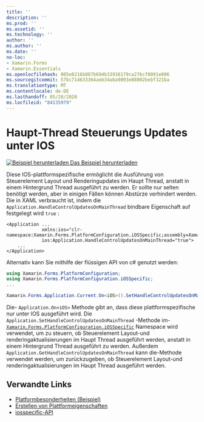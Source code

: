 ```yaml
---
title: ''
description: ''
ms.prod: ''
ms.assetid: ''
ms.technology: ''
author: ''
ms.author: ''
ms.date: ''
no-loc:
- Xamarin.Forms
- Xamarin.Essentials
ms.openlocfilehash: 005e8216b887b694b33916179ca276cf8091e006
ms.sourcegitcommit: 57bc714633364aeb34aba9803e88802bebf321ba
ms.translationtype: MT
ms.contentlocale: de-DE
ms.lasthandoff: 05/28/2020
ms.locfileid: "84135979"
---
```

# <a name="main-thread-control-updates-on-ios"></a>Haupt-Thread Steuerungs Updates unter IOS

[![Beispiel herunterladen](~/media/shared/download.png) Das Beispiel herunterladen](https://docs.microsoft.com/samples/xamarin/xamarin-forms-samples/userinterface-platformspecifics)

Diese IOS-plattformspezifische ermöglicht die Ausführung von Steuerelement Layout und Renderingupdates im Haupt Thread, anstatt in einem Hintergrund Thread ausgeführt zu werden. Er sollte nur selten benötigt werden, aber in einigen Fällen können Abstürze verhindert werden. Die in XAML verbraucht ist, indem die `Application.HandleControlUpdatesOnMainThread` bindbare Eigenschaft auf festgelegt wird `true` :

```xaml
<Application ...
             xmlns:ios="clr-namespace:Xamarin.Forms.PlatformConfiguration.iOSSpecific;assembly=Xamarin.Forms.Core"
             ios:Application.HandleControlUpdatesOnMainThread="true">
    ...
</Application>
```

Alternativ kann Sie mithilfe der flüssigen API von c# genutzt werden:

```csharp
using Xamarin.Forms.PlatformConfiguration;
using Xamarin.Forms.PlatformConfiguration.iOSSpecific;
...

Xamarin.Forms.Application.Current.On<iOS>().SetHandleControlUpdatesOnMainThread(true);
```

Die- `Application.On<iOS>` Methode gibt an, dass diese plattformspezifische nur unter IOS ausgeführt wird. Die `Application.SetHandleControlUpdatesOnMainThread` -Methode im- [`Xamarin.Forms.PlatformConfiguration.iOSSpecific`](xref:Xamarin.Forms.PlatformConfiguration.iOSSpecific) Namespace wird verwendet, um zu steuern, ob Steuerelement Layout-und renderingaktualisierungen im Haupt Thread ausgeführt werden, anstatt in einem Hintergrund Thread ausgeführt zu werden. Außerdem `Application.GetHandleControlUpdatesOnMainThread` kann die-Methode verwendet werden, um zurückzugeben, ob Steuerelement Layout-und renderingaktualisierungen im Haupt Thread ausgeführt werden.

## <a name="related-links"></a>Verwandte Links

- [Platformbesonderheiten (Beispiel)](https://docs.microsoft.com/samples/xamarin/xamarin-forms-samples/userinterface-platformspecifics)
- [Erstellen von Plattformeigenschaften](~/xamarin-forms/platform/platform-specifics/index.md#creating-platform-specifics)
- [iosspecific-API](xref:Xamarin.Forms.PlatformConfiguration.iOSSpecific)
